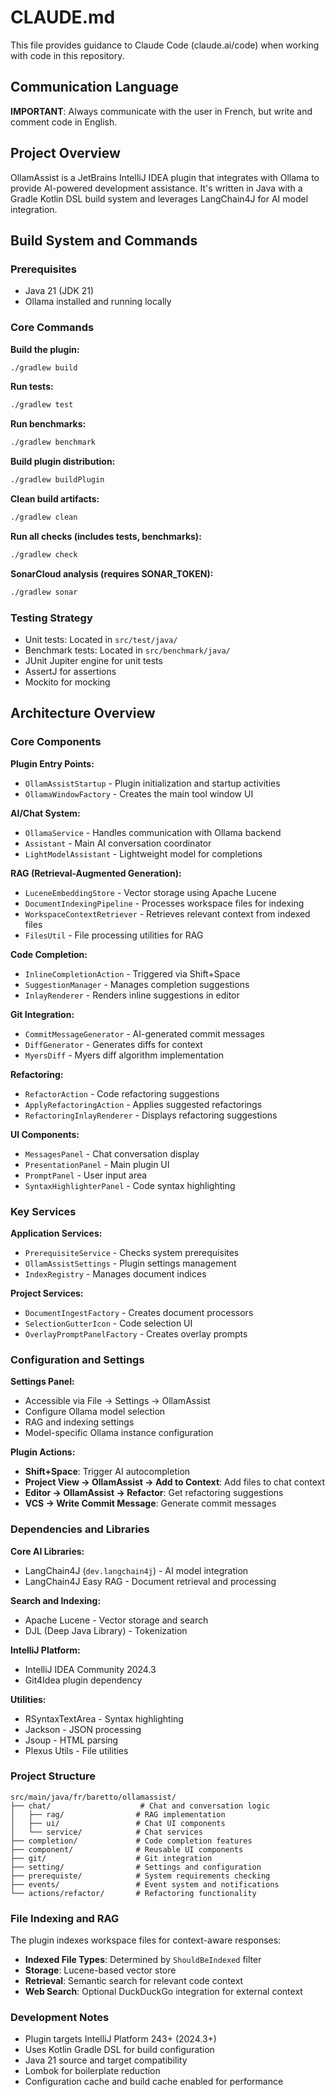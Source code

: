 # CLAUDE.md

This file provides guidance to Claude Code (claude.ai/code) when working with code in this repository.

## Communication Language

**IMPORTANT**: Always communicate with the user in French, but write and comment code in English.

## Project Overview

OllamAssist is a JetBrains IntelliJ IDEA plugin that integrates with Ollama to provide AI-powered development assistance. It's written in Java with a Gradle Kotlin DSL build system and leverages LangChain4J for AI model integration.

## Build System and Commands

### Prerequisites
- Java 21 (JDK 21)
- Ollama installed and running locally

### Core Commands

**Build the plugin:**
```bash
./gradlew build
```

**Run tests:**
```bash
./gradlew test
```

**Run benchmarks:**
```bash
./gradlew benchmark
```

**Build plugin distribution:**
```bash
./gradlew buildPlugin
```

**Clean build artifacts:**
```bash
./gradlew clean
```

**Run all checks (includes tests, benchmarks):**
```bash
./gradlew check
```

**SonarCloud analysis (requires SONAR_TOKEN):**
```bash
./gradlew sonar
```

### Testing Strategy
- Unit tests: Located in `src/test/java/`
- Benchmark tests: Located in `src/benchmark/java/`
- JUnit Jupiter engine for unit tests
- AssertJ for assertions
- Mockito for mocking

## Architecture Overview

### Core Components

**Plugin Entry Points:**
- `OllamAssistStartup` - Plugin initialization and startup activities
- `OllamaWindowFactory` - Creates the main tool window UI

**AI/Chat System:**
- `OllamaService` - Handles communication with Ollama backend
- `Assistant` - Main AI conversation coordinator
- `LightModelAssistant` - Lightweight model for completions

**RAG (Retrieval-Augmented Generation):**
- `LuceneEmbeddingStore` - Vector storage using Apache Lucene
- `DocumentIndexingPipeline` - Processes workspace files for indexing
- `WorkspaceContextRetriever` - Retrieves relevant context from indexed files
- `FilesUtil` - File processing utilities for RAG

**Code Completion:**
- `InlineCompletionAction` - Triggered via Shift+Space
- `SuggestionManager` - Manages completion suggestions
- `InlayRenderer` - Renders inline suggestions in editor

**Git Integration:**
- `CommitMessageGenerator` - AI-generated commit messages
- `DiffGenerator` - Generates diffs for context
- `MyersDiff` - Myers diff algorithm implementation

**Refactoring:**
- `RefactorAction` - Code refactoring suggestions
- `ApplyRefactoringAction` - Applies suggested refactorings
- `RefactoringInlayRenderer` - Displays refactoring suggestions

**UI Components:**
- `MessagesPanel` - Chat conversation display
- `PresentationPanel` - Main plugin UI
- `PromptPanel` - User input area
- `SyntaxHighlighterPanel` - Code syntax highlighting

### Key Services

**Application Services:**
- `PrerequisiteService` - Checks system prerequisites
- `OllamAssistSettings` - Plugin settings management
- `IndexRegistry` - Manages document indices

**Project Services:**
- `DocumentIngestFactory` - Creates document processors
- `SelectionGutterIcon` - Code selection UI
- `OverlayPromptPanelFactory` - Creates overlay prompts

### Configuration and Settings

**Settings Panel:**
- Accessible via File → Settings → OllamAssist
- Configure Ollama model selection
- RAG and indexing settings
- Model-specific Ollama instance configuration

**Plugin Actions:**
- **Shift+Space**: Trigger AI autocompletion
- **Project View → OllamAssist → Add to Context**: Add files to chat context
- **Editor → OllamAssist → Refactor**: Get refactoring suggestions
- **VCS → Write Commit Message**: Generate commit messages

### Dependencies and Libraries

**Core AI Libraries:**
- LangChain4J (`dev.langchain4j`) - AI model integration
- LangChain4J Easy RAG - Document retrieval and processing

**Search and Indexing:**
- Apache Lucene - Vector storage and search
- DJL (Deep Java Library) - Tokenization

**IntelliJ Platform:**
- IntelliJ IDEA Community 2024.3
- Git4Idea plugin dependency

**Utilities:**
- RSyntaxTextArea - Syntax highlighting
- Jackson - JSON processing
- Jsoup - HTML parsing
- Plexus Utils - File utilities

### Project Structure

```
src/main/java/fr/baretto/ollamassist/
├── chat/                    # Chat and conversation logic
│   ├── rag/                # RAG implementation
│   ├── ui/                 # Chat UI components
│   └── service/            # Chat services
├── completion/             # Code completion features
├── component/              # Reusable UI components  
├── git/                    # Git integration
├── setting/                # Settings and configuration
├── prerequiste/            # System requirements checking
├── events/                 # Event system and notifications
└── actions/refactor/       # Refactoring functionality
```

### File Indexing and RAG

The plugin indexes workspace files for context-aware responses:

- **Indexed File Types**: Determined by `ShouldBeIndexed` filter
- **Storage**: Lucene-based vector store
- **Retrieval**: Semantic search for relevant code context
- **Web Search**: Optional DuckDuckGo integration for external context

### Development Notes

- Plugin targets IntelliJ Platform 243+ (2024.3+)
- Uses Kotlin Gradle DSL for build configuration  
- Java 21 source and target compatibility
- Lombok for boilerplate reduction
- Configuration cache and build cache enabled for performance